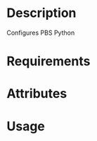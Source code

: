Description
===========

Configures PBS Python

Requirements
============

Attributes
==========

Usage
=====

